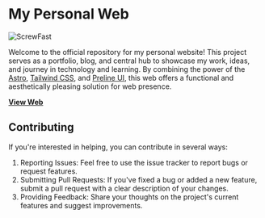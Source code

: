 # My Personal Web

![ScrewFast](https://hrimondal.vercel.app/social.png)

Welcome to the official repository for my personal website! This project serves as a portfolio, blog, and central hub to showcase my work, ideas, and journey in technology and learning. By combining the power of the [Astro](https://astro.build/), [Tailwind CSS](https://tailwindcss.com/), and [Preline UI](https://preline.co/), this web offers a functional and aesthetically pleasing solution for web presence.

**[View Web](https://hrimondal.vercel.app/)**


## Contributing

If you're interested in helping, you can contribute in several ways:

1. Reporting Issues: Feel free to use the issue tracker to report bugs or request features.
2. Submitting Pull Requests: If you've fixed a bug or added a new feature, submit a pull request with a clear description of your changes.
3. Providing Feedback: Share your thoughts on the project's current features and suggest improvements.

